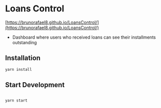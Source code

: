 # Loans Control

[https://brunorafael8.github.io/LoansControl/](https://brunorafael8.github.io/LoansControl/)

- Dashboard where users who received loans can see their installments outstanding

## Installation

```sh
yarn install
```

## Start Development

```sh

yarn start

```
